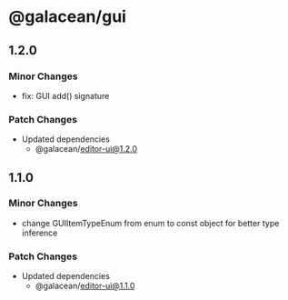 # @galacean/gui

## 1.2.0

### Minor Changes

- fix: GUI add() signature

### Patch Changes

- Updated dependencies
  - @galacean/editor-ui@1.2.0

## 1.1.0

### Minor Changes

- change GUIItemTypeEnum from enum to const object for better type inference

### Patch Changes

- Updated dependencies
  - @galacean/editor-ui@1.1.0

